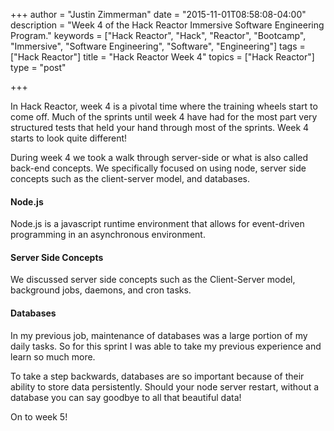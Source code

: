 +++
author = "Justin Zimmerman"
date = "2015-11-01T08:58:08-04:00"
description = "Week 4 of the Hack Reactor Immersive Software Engineering Program."
keywords = ["Hack Reactor", "Hack", "Reactor", "Bootcamp", "Immersive", "Software Engineering", "Software", "Engineering"]
tags = ["Hack Reactor"]
title = "Hack Reactor Week 4"
topics = ["Hack Reactor"]
type = "post"

+++

In Hack Reactor, week 4 is a pivotal time where the training wheels start to come off. Much of the sprints until week 4 have had for the most part very structured tests that held your hand through most of the sprints. Week 4 starts to look quite different!

During week 4 we took a walk through server-side or what is also called back-end concepts. We specifically focused on using node, server side concepts such as the client-server model, and databases.

#### Node.js

Node.js is a javascript runtime environment that allows for event-driven programming in an asynchronous environment.

#### Server Side Concepts

We discussed server side concepts such as the Client-Server model, background jobs, daemons, and cron tasks.

#### Databases

In my previous job, maintenance of databases was a large portion of my daily tasks. So for this sprint I was able to take my previous experience and learn so much more.

To take a step backwards, databases are so important because of their ability to store data persistently. Should your node server restart, without a database you can say goodbye to all that beautiful data!

On to week 5!
